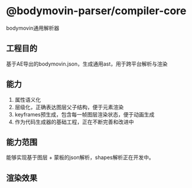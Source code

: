 # @bodymovin-parser/compiler-core
bodymovin通用解析器

## 工程目的

基于AE导出的bodymovin.json，生成通用ast，用于跨平台解析与渲染

## 能力

1. 属性语义化
2. 层级化，正确表达图层父子结构，便于元素渲染
3. keyframes预生成，包含每一帧图层渲染状态，便于动画生成
4. 作为代码生成器的基础工程，正在不断完善和改进中

## 能力范围

能够实现基于图层 + 蒙板的json解析，shapes解析正在开发中。

## 渲染效果

